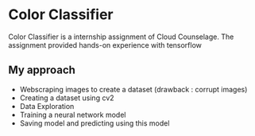 # Color Classifier

Color Classifier is a internship assignment of Cloud Counselage.
The assignment provided hands-on experience with tensorflow
## My approach
* Webscraping images to create a dataset (drawback : corrupt images)
* Creating a dataset using cv2
* Data Exploration
* Training a neural network model
* Saving model and predicting using this model


